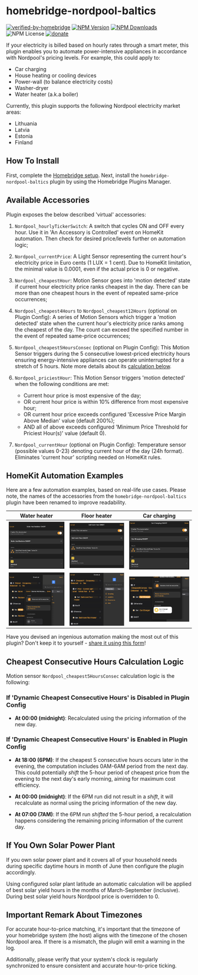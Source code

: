 # homebridge-nordpool-baltics #

[![verified-by-homebridge](https://badgen.net/badge/homebridge/verified/purple)](https://github.com/homebridge/verified/blob/latest/verified-plugins.json)
[![NPM Version](https://img.shields.io/npm/v/homebridge-nordpool-baltics)](https://www.npmjs.com/package/homebridge-nordpool-baltics/v/latest)
[![NPM Downloads](https://img.shields.io/npm/dw/homebridge-nordpool-baltics)](https://www.npmjs.com/package/homebridge-nordpool-baltics?activeTab=versions)
![NPM License](https://img.shields.io/npm/l/homebridge-nordpool-baltics)
[![donate](https://badgen.net/badge/paypal/donate/003087?icon=https://simpleicons.now.sh/paypal/fff)](https://paypal.me/msegzda)

If your electricity is billed based on hourly rates through a smart meter, this plugin enables you to automate power-intensive appliances in accordance with Nordpool's pricing levels. For example, this could apply to:

- Car charging
- House heating or cooling devices
- Power-wall (to balance electricity costs)
- Washer-dryer
- Water heater (a.k.a boiler)

Currently, this plugin supports the following Nordpool electricity market areas:

- Lithuania
- Latvia
- Estonia
- Finland

## How To Install ##

First, complete the [Homebridge setup](https://homebridge.io/how-to-install-homebridge). Next, install the `homebridge-nordpool-baltics` plugin by using the Homebridge Plugins Manager.

## Available Accessories ##

Plugin exposes the below described 'virtual' accessories:

1. `Nordpool_hourlyTickerSwitch`: A switch that cycles ON and OFF every hour. Use it in 'An Accessory is Controlled' event on HomeKit automation. Then check for desired price/levels further on automation logic;

1. `Nordpool_currentPrice`: A Light Sensor representing the current hour's electricity price in Euro cents (1 LUX = 1 cent). Due to HomeKit limitation, the minimal value is 0.0001, even if the actual price is 0 or negative.

1. `Nordpool_cheapestHour`: Motion Sensor goes into 'motion detected' state if current hour electricity price ranks cheapest in the day. There can be more than one cheapest hours in the event of repeated same-price occurrences;

1. `Nordpool_cheapest4Hours` to `Nordpool_cheapest12Hours` (optional on Plugin Config): A series of Motion Sensors which trigger a 'motion detected' state when the current hour's electricity price ranks among the cheapest of the day. The count can exceed the specified number in the event of repeated same-price occurrences;

1. `Nordpool_cheapest5HoursConsec` (optional on Plugin Config): This Motion Sensor triggers during the 5 consecutive lowest-priced electricity hours ensuring energy-intensive appliances can operate uninterrupted for a stretch of 5 hours. Note more details about its [calculation below](#cheapest-consecutive-hours-calculation-logic).

1. `Nordpool_priciestHour`: This Motion Sensor triggers 'motion detected' when the following conditions are met:
    - Current hour price is most expensive of the day;
    - OR current hour price is within 10% difference from most expensive hour;
    - OR current hour price exceeds configured 'Excessive Price Margin Above Median' value (default 200%);
    - AND all of above exceeds configured 'Minimum Price Threshold for Priciest Hour(s)' value (default 0).

1. `Nordpool_currentHour` (optional on Plugin Config): Temperature sensor (possible values 0-23) denoting current hour of the day (24h format). Eliminates 'current hour' scripting needed on HomeKit rules.

## HomeKit Automation Examples ##

Here are a few automation examples, based on real-life use cases. Please note, the names of the accessories from the `homebridge-nordpool-baltics` plugin have been renamed to improve readability.

| Water heater | Floor heater | Car charging |
| --------- | --------- | --------- |
| ![Boiler1](images/boiler1.png) | ![Floor1](images/floor1.png)  | ![Car1](images/car1.png)   |
| ![Boiler2](images/boiler2.png)  | ![Floor2](images/floor2.png)  | ![Car2](images/car2.png)  |

Have you devised an ingenious automation making the most out of this plugin? Don't keep it to yourself - [share it using this form](https://github.com/msegzda/homebridge-nordpool-baltics/issues/new)!

## Cheapest Consecutive Hours Calculation Logic ##

Motion sensor `Nordpool_cheapest5HoursConsec` calculation logic is the following:

### If 'Dynamic Cheapest Consecutive Hours' is **Disabled** in Plugin Config ###

- **At 00:00 (midnight)**: Recalculated using the pricing information of the new day.

### If 'Dynamic Cheapest Consecutive Hours' is **Enabled** in Plugin Config ###

- **At 18:00 (6PM)**: If the cheapest 5 consecutive hours occurs later in the evening, the computation includes 0AM-6AM period from the next day. This could potentially *shift* the 5-hour period of cheapest price from the evening to the next day's early morning, aiming for maximum cost efficiency.

- **At 00:00 (midnight)**: If the 6PM run did not result in a *shift*, it will recalculate as normal using the pricing information of the new day.

- **At 07:00 (7AM)**: If the 6PM run *shifted* the 5-hour period, a recalculation happens considering the remaining pricing information of the current day.

## If You Own Solar Power Plant ##

If you own solar power plant and it covers all of your household needs during specific daytime hours in month of June then configure the plugin accordingly.

Using configured solar plant latitude an automatic calculation will be applied of best solar yield hours in the months of March-September (inclusive). During best solar yield hours Nordpool price is overridden to 0.

## Important Remark About Timezones ##

For accurate hour-to-price matching, it's important that the timezone of your homebridge system (the host) aligns with the timezone of the chosen Nordpool area. If there is a mismatch, the plugin will emit a warning in the log.

Additionally, please verify that your system's clock is regularly synchronized to ensure consistent and accurate hour-to-price ticking.
